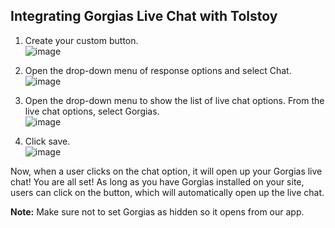 ## Integrating Gorgias Live Chat with Tolstoy

1. Create your custom button.  
   ![image](https://github.com/user-attachments/assets/c0164e8c-e3b3-4770-b461-f8456490e0cb)

2. Open the drop-down menu of response options and select Chat.  
   ![image](https://github.com/user-attachments/assets/0287ad22-9959-446b-b81d-d9b615248322)

3. Open the drop-down menu to show the list of live chat options. From the live chat options, select Gorgias.  
   ![image](https://github.com/user-attachments/assets/c48efcf2-7ef4-43f3-b30d-21acd1c4407a)

4. Click save.  
   ![image](https://github.com/user-attachments/assets/f2e9f587-07bc-4675-960e-2a67b0b7472b)

Now, when a user clicks on the chat option, it will open up your Gorgias live chat! You are all set! As long as you have Gorgias installed on your site, users can click on the button, which will automatically open up the live chat.

**Note:** Make sure not to set Gorgias as hidden so it opens from our app.
